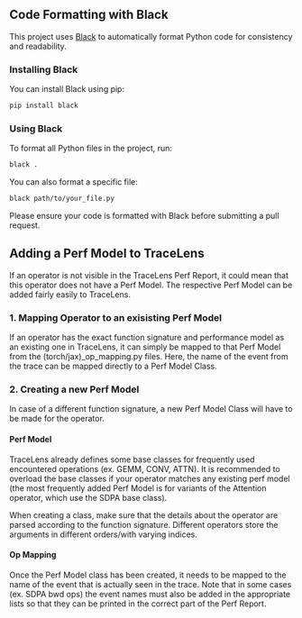 ## Code Formatting with Black

This project uses [Black](https://black.readthedocs.io/en/stable/) to automatically format Python code for consistency and readability.

### Installing Black

You can install Black using pip:

```sh
pip install black
```

### Using Black

To format all Python files in the project, run:

```sh
black .
```

You can also format a specific file:

```sh
black path/to/your_file.py
```

Please ensure your code is formatted with Black before submitting a pull request.


## Adding a Perf Model to TraceLens

If an operator is not visible in the TraceLens Perf Report, it could mean that this operator does not have a Perf Model. The respective Perf Model can be added fairly easily to TraceLens.

### 1. Mapping Operator to an exisisting Perf Model

If an operator has the exact function signature and performance model as an existing one in TraceLens, it can simply be mapped to that Perf Model from the (torch/jax)_op_mapping.py files. Here, the name of the event from the trace can be mapped directly to a Perf Model Class. 


### 2. Creating a new Perf Model

In case of a different function signature, a new Perf Model Class will have to be made for the operator.

#### Perf Model

TraceLens already defines some base classes for frequently used encountered operations (ex. GEMM, CONV, ATTN). It is recommended to overload the base classes if your operator matches any existing perf model (the most frequently added Perf Model is for variants of the Attention operator, which use the SDPA base class).

When creating a class, make sure that the details about the operator are parsed according to the function signature. Different operators store the arguments in different orders/with varying indices.

#### Op Mapping

Once the Perf Model class has been created, it needs to be mapped to the name of the event that is actually seen in the trace. Note that in some cases (ex. SDPA bwd ops) the event names must also be added in the appropriate lists so that they can be printed in the correct part of the Perf Report.